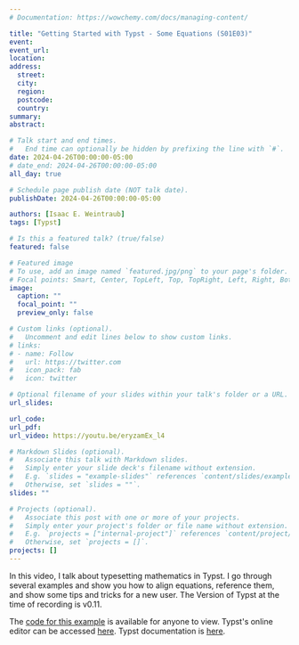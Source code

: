 ```yaml
---
# Documentation: https://wowchemy.com/docs/managing-content/

title: "Getting Started with Typst - Some Equations (S01E03)"
event:
event_url:
location:
address:
  street:
  city:
  region:
  postcode:
  country:
summary:
abstract:

# Talk start and end times.
#   End time can optionally be hidden by prefixing the line with `#`.
date: 2024-04-26T00:00:00-05:00
# date_end: 2024-04-26T00:00:00-05:00
all_day: true

# Schedule page publish date (NOT talk date).
publishDate: 2024-04-26T00:00:00-05:00

authors: [Isaac E. Weintraub]
tags: [Typst]

# Is this a featured talk? (true/false)
featured: false

# Featured image
# To use, add an image named `featured.jpg/png` to your page's folder. 
# Focal points: Smart, Center, TopLeft, Top, TopRight, Left, Right, BottomLeft, Bottom, BottomRight.
image:
  caption: ""
  focal_point: ""
  preview_only: false

# Custom links (optional).
#   Uncomment and edit lines below to show custom links.
# links:
# - name: Follow
#   url: https://twitter.com
#   icon_pack: fab
#   icon: twitter

# Optional filename of your slides within your talk's folder or a URL.
url_slides:

url_code:
url_pdf:
url_video: https://youtu.be/eryzamEx_l4

# Markdown Slides (optional).
#   Associate this talk with Markdown slides.
#   Simply enter your slide deck's filename without extension.
#   E.g. `slides = "example-slides"` references `content/slides/example-slides.md`.
#   Otherwise, set `slides = ""`.
slides: ""

# Projects (optional).
#   Associate this post with one or more of your projects.
#   Simply enter your project's folder or file name without extension.
#   E.g. `projects = ["internal-project"]` references `content/project/deep-learning/index.md`.
#   Otherwise, set `projects = []`.
projects: []
---
```


In this video, I talk about typesetting mathematics in Typst. I go through several examples and show you how to align equations, reference them, and show some tips and tricks for a new user. The Version of Typst at the time of recording is v0.11.


The [code for this example](https://typst.app/project/rfWg74mXvJQgw_cS4E3h2M) is available for anyone to view. Typst's online editor can be accessed [here](https://typst.app/). Typst documentation is [here](https://typst.app/docs/).